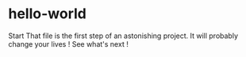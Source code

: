 # hello-world

Start
That file is the first step of an astonishing project.
It will probably change your lives !
See what's next !
